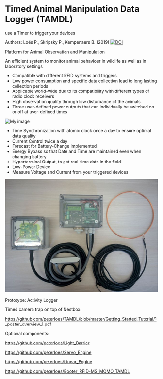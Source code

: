 ﻿# Timed Animal Manipulation Data Logger (TAMDL)
use a Timer to trigger your devices

Authors: Loës P., Skripsky P., Kempenaers B. (2019) [![DOI](https://zenodo.org/badge/210340480.svg)](https://zenodo.org/badge/latestdoi/210340480)

Platform for Animal Observation and Manipulation 

An efficient system to monitor animal behaviour in wildlife
as well as in laboratory settings

-	Compatible with different RFID systems and triggers
-	Low power consumption and specific data collection lead to long lasting collection periods
-	Applicable world-wide due to its compatibility with different types of radio clock receivers 
-	High observation quality through low disturbance of the animals
- Three user-defined power outputs that can individually be switched on or off at user-defined times

![My image](https://github.com/peterloes/TAMDL/blob/master/Getting_Started_Tutorial/2_Electronic_board.jpg)

- Time Synchronization with atomic clock once a day to ensure optimal data quality
- Current Control twice a day
- Forecast for Battery-Change implemented
- Energy Bypass so that Date and Time are maintained even when changing battery
- Hyperterminal Output, to get real-time data in the field
- Low-Power Device 
- Measure Voltage and Current from your triggered devices 
 
![My image](https://github.com/peterloes/TAMDL/blob/master/Getting_Started_Tutorial/1_LongRangeReader.jpg)

Prototype: Activity Logger

Timed camera trap on top of Nestbox:

https://github.com/peterloes/TAMDL/blob/master/Getting_Started_Tutorial/1_poster_overview_1.pdf

Optional components:

https://github.com/peterloes/Light_Barrier

https://github.com/peterloes/Servo_Engine

https://github.com/peterloes/Linear_Engine

https://github.com/peterloes/Booter_RFID-MS_MOMO_TAMDL

